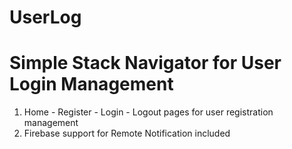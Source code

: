 # UserLog

# Simple Stack Navigator for User Login Management

1. Home - Register - Login - Logout pages for user registration management  
2. Firebase support for Remote Notification included

